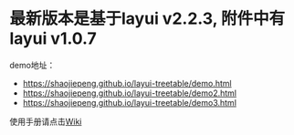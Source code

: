 # **最新版本是基于layui v2.2.3, 附件中有layui v1.0.7** 
demo地址：
- https://shaojiepeng.github.io/layui-treetable/demo.html
- https://shaojiepeng.github.io/layui-treetable/demo2.html
- https://shaojiepeng.github.io/layui-treetable/demo3.html

使用手册请点击[Wiki](https://gitee.com/shaojiepeng/layui-treetable/wikis/Home)
